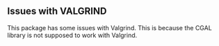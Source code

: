 ## Issues with VALGRIND

This package has some issues with Valgrind. This is because the CGAL library is 
not supposed to work with Valgrind.